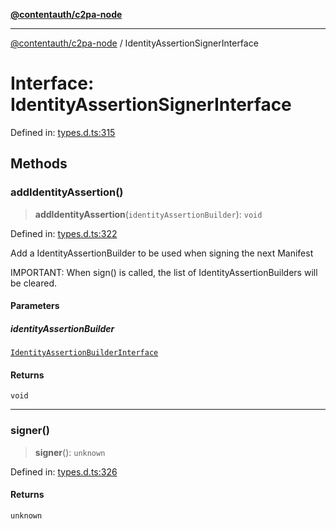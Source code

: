 [**@contentauth/c2pa-node**](../README.md)

***

[@contentauth/c2pa-node](../README.md) / IdentityAssertionSignerInterface

# Interface: IdentityAssertionSignerInterface

Defined in: [types.d.ts:315](https://github.com/contentauth/c2pa-node-v2/blob/5fc86ffc8659a51143dea77869309236a097edcc/js-src/types.d.ts#L315)

## Methods

### addIdentityAssertion()

> **addIdentityAssertion**(`identityAssertionBuilder`): `void`

Defined in: [types.d.ts:322](https://github.com/contentauth/c2pa-node-v2/blob/5fc86ffc8659a51143dea77869309236a097edcc/js-src/types.d.ts#L322)

Add a IdentityAssertionBuilder  to be used when signing the
next Manifest

IMPORTANT: When sign() is called, the list of
IdentityAssertionBuilders will be cleared.

#### Parameters

##### identityAssertionBuilder

[`IdentityAssertionBuilderInterface`](IdentityAssertionBuilderInterface.md)

#### Returns

`void`

***

### signer()

> **signer**(): `unknown`

Defined in: [types.d.ts:326](https://github.com/contentauth/c2pa-node-v2/blob/5fc86ffc8659a51143dea77869309236a097edcc/js-src/types.d.ts#L326)

#### Returns

`unknown`
